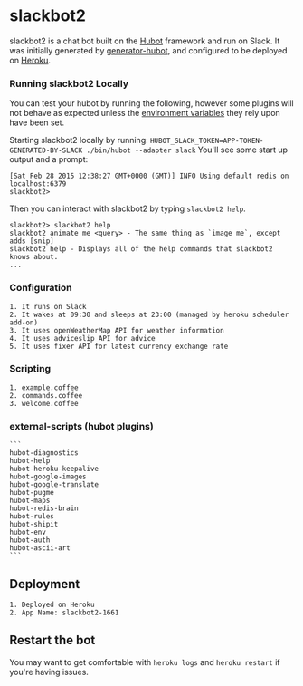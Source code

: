# slackbot2

slackbot2 is a chat bot built on the [Hubot][hubot] framework and run on Slack. It was
initially generated by [generator-hubot][generator-hubot], and configured to be
deployed on [Heroku][heroku].



[heroku]: http://www.heroku.com
[hubot]: http://hubot.github.com
[generator-hubot]: https://github.com/github/generator-hubot

### Running slackbot2 Locally

You can test your hubot by running the following, however some plugins will not
behave as expected unless the [environment variables](#configuration) they rely
upon have been set.

Starting slackbot2 locally by running:
	```
    HUBOT_SLACK_TOKEN=APP-TOKEN-GENERATED-BY-SLACK ./bin/hubot --adapter slack
	```
You'll see some start up output and a prompt:

    [Sat Feb 28 2015 12:38:27 GMT+0000 (GMT)] INFO Using default redis on localhost:6379
    slackbot2>

Then you can interact with slackbot2 by typing `slackbot2 help`.

    slackbot2> slackbot2 help
    slackbot2 animate me <query> - The same thing as `image me`, except adds [snip]
    slackbot2 help - Displays all of the help commands that slackbot2 knows about.
    ...

### Configuration

	1. It runs on Slack
	2. It wakes at 09:30 and sleeps at 23:00 (managed by heroku scheduler add-on)
	3. It uses openWeatherMap API for weather information
	4. It uses adviceslip API for advice
	5. It uses fixer API for latest currency exchange rate

### Scripting

	1. example.coffee
	2. commands.coffee
	3. welcome.coffee

### external-scripts (hubot plugins)
	```
	hubot-diagnostics
	hubot-help
	hubot-heroku-keepalive
	hubot-google-images
	hubot-google-translate
	hubot-pugme
	hubot-maps
	hubot-redis-brain
	hubot-rules
	hubot-shipit
	hubot-env
	hubot-auth
	hubot-ascii-art
	```

## Deployment

	1. Deployed on Heroku
	2. App Name: slackbot2-1661

## Restart the bot

You may want to get comfortable with `heroku logs` and `heroku restart` if
you're having issues.
